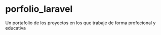 # porfolio_laravel
Un portafolio de los proyectos en los que trabaje de forma  profecional y educativa

